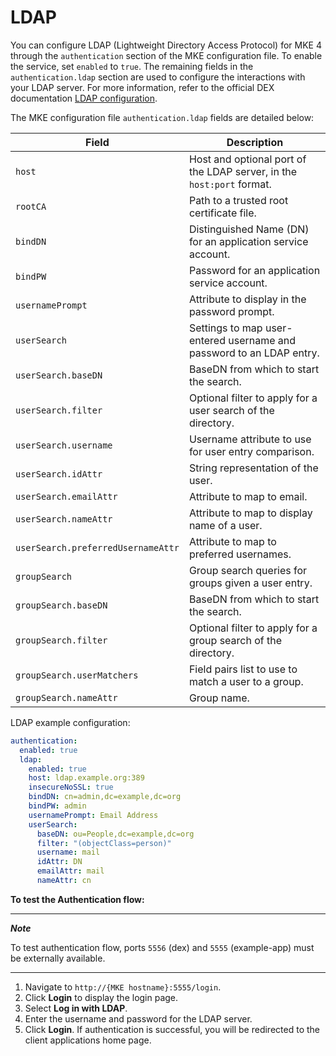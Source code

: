 # LDAP

You can configure LDAP (Lightweight Directory Access Protocol) for MKE 4 
through the `authentication` section of the MKE configuration file.
To enable the service, set `enabled` to `true`.
The remaining fields in the `authentication.ldap` section are used to configure
the interactions with your LDAP server.
For more information, refer to the official DEX documentation
[LDAP configuration](https://dexidp.io/docs/connectors/ldap/#configuration).

The MKE configuration file `authentication.ldap` fields are detailed below:

| Field                              | Description                                                           |
|------------------------------------|-----------------------------------------------------------------------|
| `host`                             | Host and optional port of the LDAP server, in the `host:port` format. |
| `rootCA`                           | Path to a trusted root certificate file.                              |
| `bindDN`                           | Distinguished Name (DN) for an application service account.           |
| `bindPW`                           | Password for an application service account.                          |
| `usernamePrompt`                   | Attribute to display in the password prompt.                          |
| `userSearch`                       | Settings to map user-entered username and password to an LDAP entry.  |
| `userSearch.baseDN`                | BaseDN from which to start the search.                                |
| `userSearch.filter`                | Optional filter to apply for a user search of the directory.          |
| `userSearch.username`              | Username attribute to use for user entry comparison.                  |
| `userSearch.idAttr`                | String representation of the user.                                    |
| `userSearch.emailAttr`             | Attribute to map to email.                                            |
| `userSearch.nameAttr`              | Attribute to map to display name of a user.                           |
| `userSearch.preferredUsernameAttr` | Attribute to map to preferred usernames.                              |
| `groupSearch`                      | Group search queries for groups given a user entry.                   |
| `groupSearch.baseDN`               | BaseDN from which to start the search.                                |
| `groupSearch.filter`               | Optional filter to apply for a group search of the directory.         |
| `groupSearch.userMatchers`         | Field pairs list to use to match a user to a group.                   |
| `groupSearch.nameAttr`             | Group name.                                                           |

LDAP example configuration:

```yaml
authentication:
  enabled: true
  ldap:
    enabled: true
    host: ldap.example.org:389
    insecureNoSSL: true
    bindDN: cn=admin,dc=example,dc=org
    bindPW: admin
    usernamePrompt: Email Address
    userSearch:
      baseDN: ou=People,dc=example,dc=org
      filter: "(objectClass=person)"
      username: mail
      idAttr: DN
      emailAttr: mail
      nameAttr: cn
```

**To test the Authentication flow:**

---
***Note***

To test authentication flow, ports `5556` (dex) and `5555` (example-app) must be externally available.

---

1. Navigate to `http://{MKE hostname}:5555/login`.
2. Click **Login** to display the login page.
3. Select **Log in with LDAP**.
4. Enter the username and password for the LDAP server.
5. Click **Login**. If authentication is successful, you will be redirected to the client applications home page.

